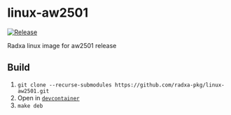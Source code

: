 # linux-aw2501

[![Release](https://github.com/radxa-pkg/linux-aw2501/actions/workflows/release.yml/badge.svg)](https://github.com/radxa-pkg/linux-aw2501/actions/workflows/release.yml)

Radxa linux image for aw2501 release

## Build

1. `git clone --recurse-submodules https://github.com/radxa-pkg/linux-aw2501.git`
2. Open in [`devcontainer`](https://code.visualstudio.com/docs/devcontainers/containers)
3. `make deb`
